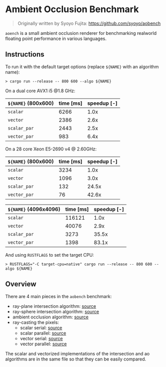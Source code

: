 # Ambient Occlusion Benchmark

> Originally written by Syoyo Fujita: https://github.com/syoyo/aobench

`aoench` is a small ambient occlusion renderer for benchmarking realworld
floating point performance in various languages.

## Instructions


To run it with the default target options (replace `${NAME}` with an algorithm name):

```
> cargo run --release -- 800 600 --algo ${NAME}
```

On a dual core AVX1 i5 @1.8 GHz:

| `${NAME}` (800x600) | time [ms] | speedup [-] |
|---------------------|-----------|-------------|
| `scalar`            |      6266 |        1.0x |
| `vector`            |      2386 |        2.6x |
| `scalar_par`        |      2443 |        2.5x |
| `vector_par`        |       983 |        6.4x |

On a 28 core Xeon E5-2690 v4 @ 2.60GHz:

| `${NAME}` (800x600) | time [ms] | speedup [-] |
|---------------------|-----------|-------------|
| `scalar`            |      3234 |        1.0x |
| `vector`            |      1096 |        3.0x |
| `scalar_par`        |       132 |       24.5x |
| `vector_par`        |        76 |       42.6x |

| `${NAME}` (4096x4096) | time [ms] | speedup [-] |
|-----------------------|-----------|-------------|
| `scalar`              |    116121 |        1.0x |
| `vector`              |     40076 |        2.9x |
| `scalar_par`          |      3273 |       35.5x |
| `vector_par`          |      1398 |       83.1x |

And using `RUSTFLAGS` to set the target CPU:

```
> RUSTFLAGS="-C target-cpu=native" cargo run --release -- 800 600 --algo ${NAME}
```

## Overview

There are 4 main pieces in the `aobench` benchmark:

* ray-plane intersection algorithm: [source](https://github.com/gnzlbg/aobench/blob/master/src/intersection/ray_plane.rs)
* ray-sphere intersection algorithm: [source](https://github.com/gnzlbg/aobench/blob/master/src/intersection/ray_sphere.rs)
* ambient occlusion algorithm: [source](https://github.com/gnzlbg/aobench/blob/master/src/ambient_occlusion.rs)
* ray-casting the pixels:
  * scalar serial: [source](https://github.com/gnzlbg/aobench/blob/master/src/scalar.rs)
  * scalar parallel: [source](https://github.com/gnzlbg/aobench/blob/master/src/scalar_parallel.rs)
  * vector serial: [source](https://github.com/gnzlbg/aobench/blob/master/src/vector.rs)
  * vector parallel: [source](https://github.com/gnzlbg/aobench/blob/master/src/vector_parallel.rs)

The scalar and vectorized implementations of the intersection and ao algorithms
are in the same file so that they can be easily compared.
